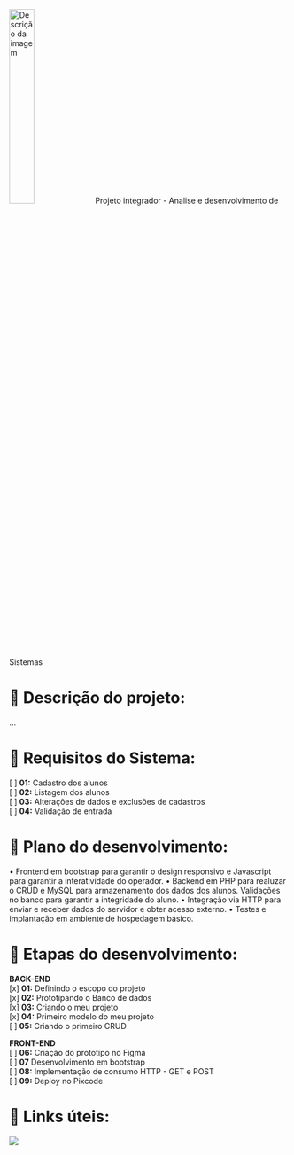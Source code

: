 <img src="https://painel.posdomboscoead.com.br/assets/uploads/143/cfe9b-logo-dom-bosco.png" alt="Descrição da imagem" style="width: 30%">
Projeto integrador - Analise e desenvolvimento de Sistemas


# 📝 Descrição do projeto:

...

# 🔧 Requisitos do Sistema:
[ ] **01:** Cadastro dos alunos <br>
[ ] **02:** Listagem dos alunos <br>
[ ] **03:** Alterações de dados e exclusões de cadastros <br>
[ ] **04:** Validação de entrada <br>

# 🔧 Plano do desenvolvimento:
• Frontend em bootstrap para garantir o design responsivo e Javascript para garantir a interatividade do operador.
• Backend em PHP para realuzar o CRUD e MySQL para armazenamento dos dados dos alunos. Validações no banco para garantir a integridade do aluno.
• Integração via HTTP para enviar e receber dados do servidor e obter acesso externo.
• Testes e implantação em ambiente de hospedagem básico.

# 🔧 Etapas do desenvolvimento:

**BACK-END**  
[x] **01:** Definindo o escopo do projeto <br>
[x] **02:** Prototipando o Banco de dados <br>
[x] **03:** Criando o meu projeto <br>
[x] **04:** Primeiro modelo do meu projeto <br>
[ ] **05:** Criando o primeiro CRUD <br>

**FRONT-END**  
[ ] **06:** Criação do prototipo no Figma <br>
[ ] **07**  Desenvolvimento em bootstrap <br>
[ ] **08:** Implementação de consumo HTTP - GET e POST <br>
[ ] **09:** Deploy no Pixcode <br>

#  🔗 Links úteis:
[![](https://camo.githubusercontent.com/db52c5df4148a599b44fd19c8ba820267d9a7d1ce7d441f957086caa91d29f93/68747470733a2f2f696d672e736869656c64732e696f2f62616467652f4669676d612d4632344531453f7374796c653d666f722d7468652d6261646765266c6f676f3d6669676d61266c6f676f436f6c6f723d7768697465)](https://www.figma.com/)
